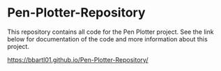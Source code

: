 # Pen-Plotter-Repository

This repository contains all code for the Pen Plotter project.  See the link below for documentation of the code and more information about this project.  

https://bbartl01.github.io/Pen-Plotter-Repository/

